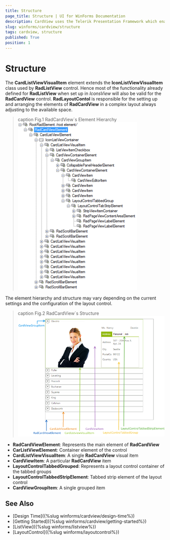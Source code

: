 ```yaml
---
title: Structure
page_title: Structure | UI for WinForms Documentation
description: CardView uses the Telerik Presentation Framework which enables rich experiences like advanced styling.
slug: winforms/cardview/structure
tags: cardview, structure
published: True
position: 1 
---
```


# Structure

The __CardListViewVisualItem__ element extends the __IconListViewVisualItem__ class used by __RadListView__ control. Hence most of the functionality already defined for __RadListView__ when set up in *IconsView* will also be valid for the __RadCardView__ control. __RadLayoutContol__ is responsible for the setting up and arranging the elements of __RadCardView__ in a complex layout always adjusting to the available space.

>caption Fig.1 RadCardView`s Element Hierarchy
![radcardview-structure 001](images/radcardview-structure001.png)

The element hierarchy and structure may vary depending on the current settings and the configuration of the layout control. 

>caption Fig.2 RadCardView`s Structure
![radcardview-structure 001](images/radcardview-structure002.png)

* __RadCardViewElement__: Represents the main element of __RadCardView__
* __CarListViewElement__: Container element of the control
* __CardListViewVisualItem__: A single __RadCardView__ visual item
* __CardViewItem__: A particular __RadCardView__ item
* __LayoutControlTabbedGrouped__: Represents a layout control container of the tabbed groups 
* __LayoutControlTabbedStripElement__: Tabbed strip element of the layout control
* __CardViewGroupItem__: A single grouped item

## See Also

* [Design Time]({%slug winforms/cardview/design-time%})
* [Getting Started]({%slug winforms/cardview/getting-started%})
* [ListView]({%slug winforms/listview%})
* [LayoutControl]({%slug winforms/layoutcontrol%})
